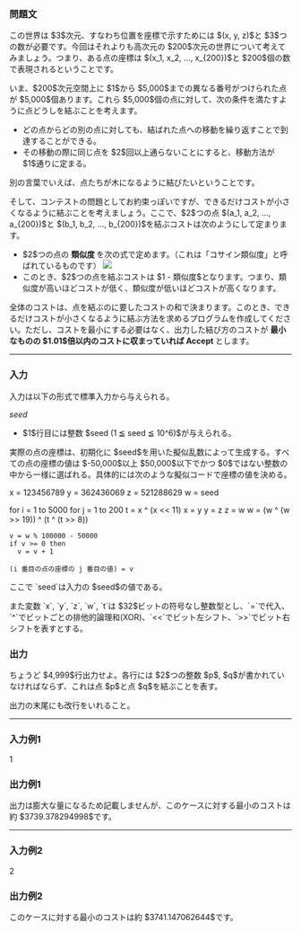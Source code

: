 
<div>

<div>

<div>

<section>

### **問題文**

<p>
この世界は $3$次元、すなわち位置を座標で示すためには $(x, y, z)$と $3$つの数が必要です。今回はそれよりも高次元の $200$次元の世界について考えてみましょう。つまり、ある点の座標は $(x_1, x_2, ..., x_{200})$と $200$個の数で表現されるということです。
</p>

<p>
いま、$200$次元空間上に $1$から $5,000$までの異なる番号がつけられた点が $5,000$個あります。これら $5,000$個の点に対して、次の条件を満たすように点どうしを結ぶことを考えます。
</p>

<ul>

<li>
どの点からどの別の点に対しても、結ばれた点への移動を繰り返すことで到達することができる。
</li>

<li>
その移動の際に同じ点を $2$回以上通らないことにすると、移動方法が $1$通りに定まる。
</li>

</ul>

<p>
別の言葉でいえば、点たちが木になるように結びたいということです。
</p>

<p>
そして、コンテストの問題としてお約束っぽいですが、できるだけコストが小さくなるように結ぶことを考えましょう。ここで、$2$つの点 $(a_1, a_2, ..., a_{200})$と $(b_1, b_2, ..., b_{200})$を結ぶコストは次のようにして定まります。
</p>

<ul>

<li>
$2$つの点の 
    
<strong>
類似度
</strong>
を次の式で定めます。（これは「コサイン類似度」と呼ばれているものです）


<img src="http://japl.pl/static/arc021_4.png">

</img>

</li>

<li>
このとき、$2$つの点を結ぶコストは $1 - 類似度$となります。つまり、類似度が高いほどコストが低く、類似度が低いほどコストが高くなります。
</li>

</ul>

<p>
全体のコストは、点を結ぶのに要したコストの和で決まります。このとき、できるだけコストが小さくなるように結ぶ方法を求めるプログラムを作成してください。ただし、コストを最小にする必要はなく、出力した結び方のコストが 
  
<strong>
最小なものの $1.01$倍以内のコストに収まっていれば Accept
</strong>
とします。

</p>

</section>

</div>

---

<div>

<div>

<section>

### **入力**

<p>
入力は以下の形式で標準入力から与えられる。
</p>

<div>

$seed$
</div>

<ul>

<li>
$1$行目には整数 $seed (1 ≦ seed ≦ 10^6)$が与えられる。
</li>

</ul>

<p>
実際の点の座標は、初期化に $seed$を用いた擬似乱数によって生成する。すべての点の座標の値は $-50,000$以上 $50,000$以下でかつ $0$ではない整数の中から一様に選ばれる。具体的には次のような擬似コードで座標の値を決める。
</p>

<div>

x = 123456789
y = 362436069
z = 521288629
w = seed

for i = 1 to 5000
  for j = 1 to 200
    t = x ^ (x << 11)
    x = y
    y = z
    z = w
    w = (w ^ (w >> 19)) ^ (t ^ (t >> 8))

    v = w % 100000 - 50000
    if v >= 0 then
      v = v + 1

    (i 番目の点の座標の j 番目の値) = v

</div>

<p>
ここで `seed`は入力の $seed$の値である。
</p>

<p>
また変数 `x`, `y`, `z`, `w`, `t`は $32$ビットの符号なし整数型とし、`=`で代入、`^`でビットごとの排他的論理和(XOR)、`<<`でビット左シフト、`>>`でビット右シフトを表すとする。
</p>

</section>

</div>

<div>

<section>

### **出力**

<p>
ちょうど $4,999$行出力せよ。各行には $2$つの整数 $p$, $q$が書かれていなければならず、これは点 $p$と点 $q$を結ぶことを表す。
</p>

<p>
出力の末尾にも改行をいれること。
</p>

</section>

</div>

</div>

---

<div>

<section>

### **入力例1**

<div>

1

</div>

</section>

</div>

<div>

<section>

### **出力例1**

<p>
出力は膨大な量になるため記載しませんが、このケースに対する最小のコストは約 $3739.378294998$です。
</p>

</section>

</div>

---

<div>

<section>

### **入力例2**

<div>

2

</div>

</section>

</div>

<div>

<section>

### **出力例2**

<p>
このケースに対する最小のコストは約 $3741.147062644$です。
</p>

</section>

</div>

</div>

</div>
